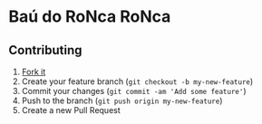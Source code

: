 # Baú do RoNca RoNca

## Contributing

1. [Fork it](https://github.com/baudoroncaronca/baudoroncaronca.com)
2. Create your feature branch (`git checkout -b my-new-feature`)
3. Commit your changes (`git commit -am 'Add some feature'`)
4. Push to the branch (`git push origin my-new-feature`)
5. Create a new Pull Request
